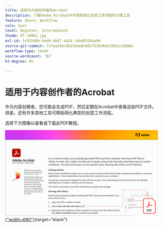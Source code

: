 ```yaml
---
title: 适用于内容创作者的Acrobat
description: 了解Adobe Acrobat中可帮助简化创意工作流程的关键工具
feature: Share, Workflow
role: User
level: Beginner, Intermediate
thumb: KT-10962.jpg
exl-id: 5c935d0b-0ed6-4e87-ab24-1ded0326aa96
source-git-commit: f17ea20ac8623dae0c681753b4bde250a1c9b06e
workflow-type: tm+mt
source-wordcount: '67'
ht-degree: 0%

---
```


# 适用于内容创作者的Acrobat

作为内容创建者，您可能会生成PDF，然后定期在Acrobat中查看这些PDF文件。 但是，还有许多其他工具可帮助简化典型的创意工作流程。

选择下方图像以查看或下载此PDF教程。

[![教程的第一页图像](assets/Acrobatforcontentcreators.png){&quot;width=680&quot;}](assets/Acrobat-for-Content-Creators.pdf){target="blank"}
